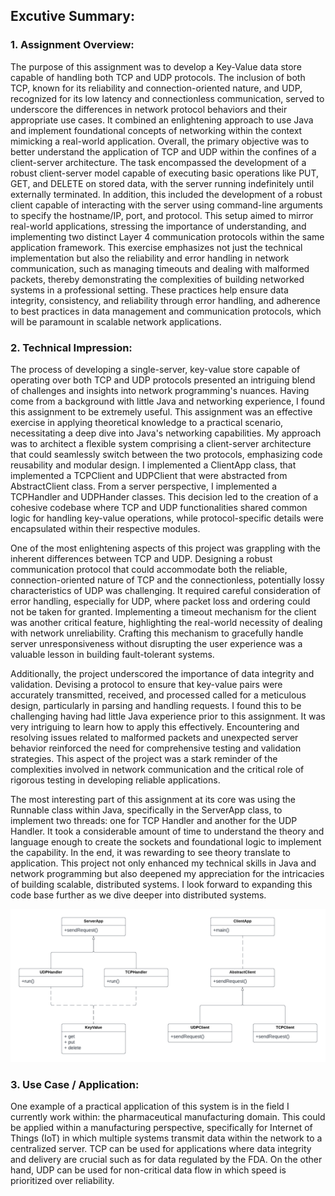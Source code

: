 ## Excutive Summary:

### 1. Assignment Overview:
The purpose of this assignment was to develop a Key-Value data store capable of handling both TCP and UDP protocols. The inclusion of both TCP, known for its reliability and connection-oriented nature, and UDP, recognized for its low latency and connectionless communication, served to underscore the differences in network protocol behaviors and their appropriate use cases. It combined an enlightening approach to use Java and implement foundational concepts of networking within the context mimicking a real-world application. Overall, the primary objective was to better understand the application of TCP and UDP within the confines of a client-server architecture. The task encompassed the development of a robust client-server model capable of executing basic operations like PUT, GET, and DELETE on stored data, with the server running indefinitely until externally terminated. In addition, this included the development of a robust client capable of interacting with the server using command-line arguments to specify the hostname/IP, port, and protocol. This setup aimed to mirror real-world applications, stressing the importance of understanding, and implementing two distinct Layer 4 communication protocols within the same application framework. This exercise emphasizes not just the technical implementation but also the reliability and error handling in network communication, such as managing timeouts and dealing with malformed packets, thereby demonstrating the complexities of building networked systems in a professional setting. These practices help ensure data integrity, consistency, and reliability through error handling, and adherence to best practices in data management and communication protocols, which will be paramount in scalable network applications.

### 2. Technical Impression:
The process of developing a single-server, key-value store capable of operating over both TCP and UDP protocols presented an intriguing blend of challenges and insights into network programming's nuances. Having come from a background with little Java and networking experience, I found this assignment to be extremely useful. This assignment was an effective exercise in applying theoretical knowledge to a practical scenario, necessitating a deep dive into Java's networking capabilities. My approach was to architect a flexible system comprising a client-server architecture that could seamlessly switch between the two protocols, emphasizing code reusability and modular design. I implemented a ClientApp class, that implemented a TCPClient and UDPClient that were abstracted from AbstractClient class. From a server perspective, I implemented a TCPHandler and UDPHander classes. This decision led to the creation of a cohesive codebase where TCP and UDP functionalities shared common logic for handling key-value operations, while protocol-specific details were encapsulated within their respective modules.

One of the most enlightening aspects of this project was grappling with the inherent differences between TCP and UDP. Designing a robust communication protocol that could accommodate both the reliable, connection-oriented nature of TCP and the connectionless, potentially lossy characteristics of UDP was challenging. It required careful consideration of error handling, especially for UDP, where packet loss and ordering could not be taken for granted. Implementing a timeout mechanism for the client was another critical feature, highlighting the real-world necessity of dealing with network unreliability. Crafting this mechanism to gracefully handle server unresponsiveness without disrupting the user experience was a valuable lesson in building fault-tolerant systems.

Additionally, the project underscored the importance of data integrity and validation. Devising a protocol to ensure that key-value pairs were accurately transmitted, received, and processed called for a meticulous design, particularly in parsing and handling requests. I found this to be challenging having had little Java experience prior to this assignment. It was very intriguing to learn how to apply this effectively. Encountering and resolving issues related to malformed packets and unexpected server behavior reinforced the need for comprehensive testing and validation strategies. This aspect of the project was a stark reminder of the complexities involved in network communication and the critical role of rigorous testing in developing reliable applications.

The most interesting part of this assignment at its core was using the Runnable class within Java, specifically in the ServerApp class, to implement two threads: one for TCP Handler and another for the UDP Handler. It took a considerable amount of time to understand the theory and language enough to create the sockets and foundational logic to implement the capability. In the end, it was rewarding to see theory translate to application. This project not only enhanced my technical skills in Java and network programming but also deepened my appreciation for the intricacies of building scalable, distributed systems. I look forward to expanding this code base further as we dive deeper into distributed systems.

![Class Diagram](artifacts/class_diagram.png "Class Diagram")


### 3. Use Case / Application:

One example of a practical application of this system is in the field I currently work within: the pharmaceutical manufacturing domain. This could be applied within a manufacturing perspective, specifically for Internet of Things (IoT) in which multiple systems transmit data within the network to a centralized server. TCP can be used for applications where data integrity and delivery are crucial such as for data regulated by the FDA. On the other hand, UDP can be used for non-critical data flow in which speed is prioritized over reliability.
